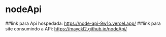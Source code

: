 # nodeApi

##link para Api hospedada: https://node-api-9w1o.vercel.app/
##link para site consumindo a APi: https://mayckl2.github.io/nodeApi/
